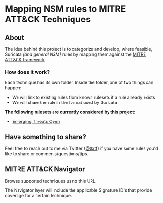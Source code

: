 # Mapping NSM rules to MITRE ATT&CK Techniques 

## About

The idea behind this project is to categorize and develop, where feasible, Suricata *(and general NSM)* rules by mapping them against the [MITRE ATT&CK framework](https://attack.mitre.org). 

### How does it work?

Each technique has its own folder. Inside the folder, one of two things can happen:

* We will link to existing rules from known rulesets if a rule already exists
* We will share the rule in the format used by Suricata

**The following rulesets are currently considered by this project:**

* [Emerging Threats Open](https://rules.emergingthreats.net/open/suricata-4.0/)

## Have something to share? 

Feel free to reach out to me via Twitter ([@0xtf](https://twitter.com/0xtf)) if you have some rules you'd like to share or comments/questions/tips.

## MITRE ATT&CK Navigator

Browse supported techniques using [this URL](https://mitre-attack.github.io/attack-navigator/enterprise/#layerURL=https%3A%2F%2Fraw.githubusercontent.com%2F0xtf%2Fnsm-attack%2Fmaster%2FNSM_Rules.json).

The Navigator layer will include the applicable Signature ID's that provide coverage for a certain technique. 
